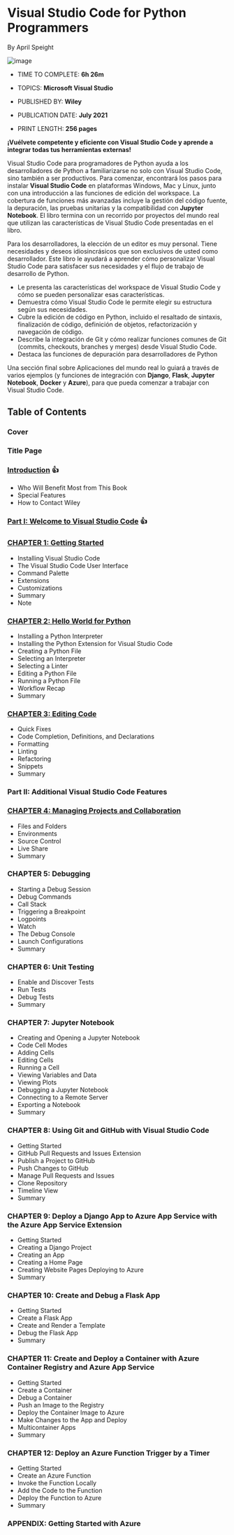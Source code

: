 # Visual Studio Code for Python Programmers

By April Speight

![image](https://github.com/adolfodelarosades/Python/assets/23094588/506d51e6-e1f2-473c-a4d9-84a42661d328)

* TIME TO COMPLETE: **6h 26m**

* TOPICS: **Microsoft Visual Studio**

* PUBLISHED BY: **Wiley**

* PUBLICATION DATE: **July 2021**

* PRINT LENGTH: **256 pages**

**¡Vuélvete competente y eficiente con Visual Studio Code y aprende a integrar todas tus herramientas externas!**

Visual Studio Code para programadores de Python ayuda a los desarrolladores de Python a familiarizarse no solo con Visual Studio Code, sino también a ser productivos. Para comenzar, encontrará los pasos para instalar **Visual Studio Code** en plataformas Windows, Mac y Linux, junto con una introducción a las funciones de edición del workspace. La cobertura de funciones más avanzadas incluye la gestión del código fuente, la depuración, las pruebas unitarias y la compatibilidad con **Jupyter Notebook**. El libro termina con un recorrido por proyectos del mundo real que utilizan las características de Visual Studio Code presentadas en el libro.

Para los desarrolladores, la elección de un editor es muy personal. Tiene necesidades y deseos idiosincrásicos que son exclusivos de usted como desarrollador. Este libro le ayudará a aprender cómo personalizar Visual Studio Code para satisfacer sus necesidades y el flujo de trabajo de desarrollo de Python.

* Le presenta las características del workspace de Visual Studio Code y cómo se pueden personalizar esas características.
* Demuestra cómo Visual Studio Code le permite elegir su estructura según sus necesidades.
* Cubre la edición de código en Python, incluido el resaltado de sintaxis, finalización de código, definición de objetos, refactorización y navegación de código.
* Describe la integración de Git y cómo realizar funciones comunes de Git (commits, checkouts, branches y merges) desde Visual Studio Code.
* Destaca las funciones de depuración para desarrolladores de Python

Una sección final sobre Aplicaciones del mundo real lo guiará a través de varios ejemplos (y funciones de integración con **Django**, **Flask**, **Jupyter Notebook**, **Docker** y **Azure**), para que pueda comenzar a trabajar con Visual Studio Code.

## Table of Contents

### Cover
### Title Page
### [Introduction](https://github.com/adolfodelarosades/Python/blob/main/temarios/000-Visual-Studio-Code-for-Python-Programmers/000-Introduction.md) :+1:
   * Who Will Benefit Most from This Book
   * Special Features
   * How to Contact Wiley

### [Part I: Welcome to Visual Studio Code](https://github.com/adolfodelarosades/Python/blob/main/temarios/000-Visual-Studio-Code-for-Python-Programmers/Parte-1.md) :+1:

### [CHAPTER 1: Getting Started](https://github.com/adolfodelarosades/Python/blob/main/temarios/000-Visual-Studio-Code-for-Python-Programmers/001-Chapter-1.md)
* Installing Visual Studio Code
* The Visual Studio Code User Interface
* Command Palette
* Extensions
* Customizations
* Summary
* Note

### [CHAPTER 2: Hello World for Python](https://github.com/adolfodelarosades/Python/blob/main/temarios/000-Visual-Studio-Code-for-Python-Programmers/002-Chapter-2.md)
* Installing a Python Interpreter
* Installing the Python Extension for Visual Studio Code
* Creating a Python File
* Selecting an Interpreter
* Selecting a Linter
* Editing a Python File
* Running a Python File
* Workflow Recap
* Summary
  
### [CHAPTER 3: Editing Code](https://github.com/adolfodelarosades/Python/blob/main/temarios/000-Visual-Studio-Code-for-Python-Programmers/003-Chapter-3.md)
* Quick Fixes
* Code Completion, Definitions, and Declarations
* Formatting
* Linting
* Refactoring
* Snippets
* Summary

### Part II: Additional Visual Studio Code Features

### [CHAPTER 4: Managing Projects and Collaboration](https://github.com/adolfodelarosades/Python/blob/main/temarios/000-Visual-Studio-Code-for-Python-Programmers/004-Chapter-4.md)
* Files and Folders
* Environments
* Source Control
* Live Share
* Summary

### CHAPTER 5: Debugging
* Starting a Debug Session
* Debug Commands
* Call Stack
* Triggering a Breakpoint
* Logpoints
* Watch
* The Debug Console
* Launch Configurations
* Summary

### CHAPTER 6: Unit Testing
* Enable and Discover Tests
* Run Tests
* Debug Tests
* Summary

### CHAPTER 7: Jupyter Notebook
* Creating and Opening a Jupyter Notebook
* Code Cell Modes
* Adding Cells
* Editing Cells
* Running a Cell
* Viewing Variables and Data
* Viewing Plots
* Debugging a Jupyter Notebook
* Connecting to a Remote Server
* Exporting a Notebook
* Summary

### CHAPTER 8: Using Git and GitHub with Visual Studio Code
* Getting Started
* GitHub Pull Requests and Issues Extension
* Publish a Project to GitHub
* Push Changes to GitHub
* Manage Pull Requests and Issues
* Clone Repository
* Timeline View
* Summary

### CHAPTER 9: Deploy a Django App to Azure App Service with the Azure App Service Extension
* Getting Started
* Creating a Django Project
* Creating an App
* Creating a Home Page
* Creating Website Pages
Deploying to Azure
* Summary

### CHAPTER 10: Create and Debug a Flask App
* Getting Started
* Create a Flask App
* Create and Render a Template
* Debug the Flask App
* Summary

### CHAPTER 11: Create and Deploy a Container with Azure Container Registry and Azure App Service
* Getting Started
* Create a Container
* Debug a Container
* Push an Image to the Registry
* Deploy the Container Image to Azure
* Make Changes to the App and Deploy
* Multicontainer Apps
* Summary

### CHAPTER 12: Deploy an Azure Function Trigger by a Timer
* Getting Started
* Create an Azure Function
* Invoke the Function Locally
* Add the Code to the Function
* Deploy the Function to Azure
* Summary

### APPENDIX: Getting Started with Azure
